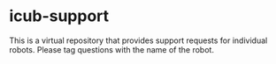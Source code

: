 # icub-support
This is a virtual repository that provides support requests for individual robots. Please tag questions with the name of the robot.
